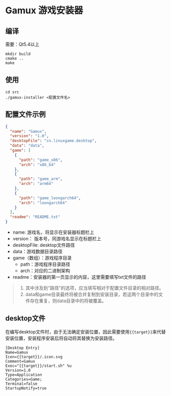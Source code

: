 # Gamux 游戏安装器

## 编译

需要：Qt5.4以上

```shell
mkdir build
cmake ..
make
```

## 使用

```shell
cd src
./gamux-installer <配置文件名>
```

## 配置文件示例

```json
{
  "name": "Gamux",
  "version": "1.0",
  "desktopFile": "cn.linuxgame.desktop",
  "data": "data",
  "game": [
    {
      "path": "game_x86",
      "arch": "x86_64"
    },
    {
      "path": "game_arm",
      "arch": "arm64"
    },
    {
      "path": "game_loongarch64",
      "arch": "loongarch64"
    }
  ],
  "readme": "README.txt"
}
```

- name: 游戏名，将显示在安装器标题栏上
- version： 版本号，同游戏名显示在标题栏上
- desktopFile: desktop文件路径
- data：游戏数据目录路径
- game（数组）：游戏程序目录
  - path：游戏程序目录路径
  - arch：对应的二进制架构
- readme：安装器的第一页显示的内容，这里需要填写txt文件的路径

> 1. 其中涉及到“路径”的选项，应当填写相对于配置文件目录的相对路径。
> 2. data和game目录最终将被合并复制到安装目录，若这两个目录中的文件存在重复，则data目录中的将被覆盖。

## desktop文件

在编写desktop文件时，由于无法确定安装位置，因此需要使用`{{target}}`来代替安装位置，安装程序安装后将自动将其替换为安装路径。

```
[Desktop Entry]
Name=Gamux
Icon={{target}}/.icon.svg
Comment=Gamux
Exec="{{target}}/start.sh" %u
Version=1.0
Type=Application
Categories=Game;
Terminal=false
StartupNotify=true
```
